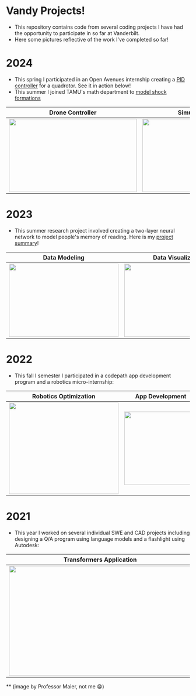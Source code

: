 # Vandy Projects!
- This repository contains code from several coding projects I have had the opportunity to participate in so far at Vanderbilt.
- Here some pictures reflective of the work I've completed so far!

# 2024
* This spring I participated in an Open Avenues internship creating a [PID controller](https://medium.com/@squonk-/understanding-pid-controllers-stable-flight-in-drones-and-beyond-861b1471c026) for a quadrotor. See it in action below!
* This summer I joined TAMU's math department to [model shock formations](https://people.tamu.edu/~maier/summerschool2024/)

| Drone Controller            | Simulating Shocks* | 
| ------------------------- | ------------------------- |
| <img src="https://github.com/eli-will-2656/Vandy-Portfolio/assets/104855506/041079de-a806-45ab-a947-8376418f5f5f" width="350" height="200" /> |  <img src="https://github.com/eli-will-2656/Vandy-Portfolio/assets/104855506/cf04ec5d-521c-474a-8b18-926b232bb5bd" width="350" height="200" /> |


# 2023
* This summer research project involved creating a two-layer neural network to model people's memory of reading. Here is my [project summary](https://www.vanderbilt.edu/datascience/2023/08/21/expanding-the-cmr-model-a-computational-investigation-of-reading-comprehension-dsi-srp/)!


| Data Modeling            |  Data Visualization | 
| ------------------------- | ------------------------- |
| <img src="https://github.com/eli-will-2656/Vandy-Portfolio/assets/104855506/e5a31fbb-6183-4929-8e87-082f519349d1" width="300" height="200" /> |  <img src="https://github.com/eli-will-2656/Vandy-Portfolio/assets/104855506/bc53c3f7-3361-4e44-b786-48337edced4c" width="300" height="200" /> |

# 2022
 * This fall I semester I participated in a codepath app development program and a robotics micro-internship:
   
| Robotics Optimization           |  App Development | 
| ------------------------- | ------------------------- |
| <img src="https://github.com/eli-will-2656/Vandy-Portfolio/assets/104855506/4f313e8b-3f90-44ed-8498-0808408b9219" width="300" height="250" /> |  <img src="https://user-images.githubusercontent.com/104855506/197014898-fdeb7b26-0924-4e97-b8ef-94b05735fb59.gif"  width="200" height="200"><br> |


# 2021
* This year I worked on several individual SWE and CAD projects including designing a Q/A program using language models and a flashlight using Autodesk:
  
| Transformers Application          |  CAD | 
| ------------------------- | ------------------------- |
| <img src="https://github.com/eli-will-2656/Vandy-Portfolio/assets/104855506/54a2ee5a-b110-4623-bd68-897ffe13ed1d" width="500" height="300" /> |  <img src="https://github.com/eli-will-2656/Vandy-Portfolio/assets/104855506/d744de2a-49cd-4d7a-bf4b-117731d24911"  width="300" height="300"><br> |


** (image by Professor Maier, not me :grin:)


